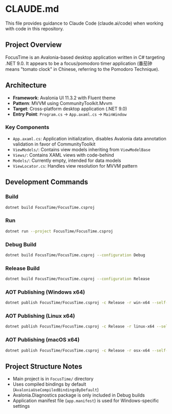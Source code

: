 # CLAUDE.md

This file provides guidance to Claude Code (claude.ai/code) when working with code in this repository.

## Project Overview

FocusTime is an Avalonia-based desktop application written in C# targeting .NET 9.0. It appears to be a focus/pomodoro timer application (番茄钟 means "tomato clock" in Chinese, referring to the Pomodoro Technique).

## Architecture

- **Framework**: Avalonia UI 11.3.2 with Fluent theme
- **Pattern**: MVVM using CommunityToolkit.Mvvm
- **Target**: Cross-platform desktop application (.NET 9.0)
- **Entry Point**: `Program.cs` -> `App.axaml.cs` -> `MainWindow`

### Key Components

- `App.axaml.cs`: Application initialization, disables Avalonia data annotation validation in favor of CommunityToolkit
- `ViewModels/`: Contains view models inheriting from `ViewModelBase`
- `Views/`: Contains XAML views with code-behind
- `Models/`: Currently empty, intended for data models
- `ViewLocator.cs`: Handles view resolution for MVVM pattern

## Development Commands

### Build
```bash
dotnet build FocusTime/FocusTime.csproj
```

### Run
```bash
dotnet run --project FocusTime/FocusTime.csproj
```

### Debug Build
```bash
dotnet build FocusTime/FocusTime.csproj --configuration Debug
```

### Release Build
```bash
dotnet build FocusTime/FocusTime.csproj --configuration Release
```

### AOT Publishing (Windows x64)
```bash
dotnet publish FocusTime/FocusTime.csproj -c Release -r win-x64 --self-contained
```

### AOT Publishing (Linux x64)
```bash
dotnet publish FocusTime/FocusTime.csproj -c Release -r linux-x64 --self-contained
```

### AOT Publishing (macOS x64)
```bash
dotnet publish FocusTime/FocusTime.csproj -c Release -r osx-x64 --self-contained
```

## Project Structure Notes

- Main project is in `FocusTime/` directory
- Uses compiled bindings by default (`AvaloniaUseCompiledBindingsByDefault`)
- Avalonia.Diagnostics package is only included in Debug builds
- Application manifest file (`app.manifest`) is used for Windows-specific settings